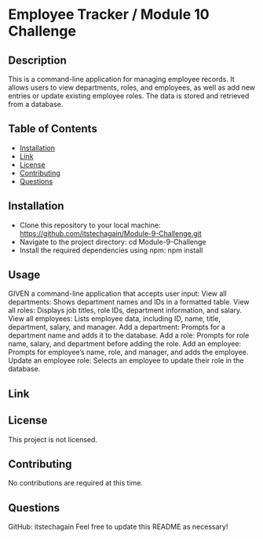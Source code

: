 # Employee Tracker / Module 10 Challenge

## Description
This is a command-line application for managing employee records. It allows users to view departments, roles, and employees, as well as add new entries or update existing employee roles. The data is stored and retrieved from a database.

## Table of Contents
- [Installation](#installation)
- [Link](#link)
- [License](#license)
- [Contributing](#contributing)
- [Questions](#questions)

## Installation
- Clone this repository to your local machine:
https://github.com/itstechagain/Module-9-Challenge.git
- Navigate to the project directory:
cd Module-9-Challenge
- Install the required dependencies using npm:
npm install

## Usage
GIVEN a command-line application that accepts user input:
View all departments: Shows department names and IDs in a formatted table.
View all roles: Displays job titles, role IDs, department information, and salary.
View all employees: Lists employee data, including ID, name, title, department, salary, and manager.
Add a department: Prompts for a department name and adds it to the database.
Add a role: Prompts for role name, salary, and department before adding the role.
Add an employee: Prompts for employee’s name, role, and manager, and adds the employee.
Update an employee role: Selects an employee to update their role in the database.

## Link

## License
This project is not licensed.

## Contributing
No contributions are required at this time.

## Questions
GitHub: itstechagain
Feel free to update this README as necessary!